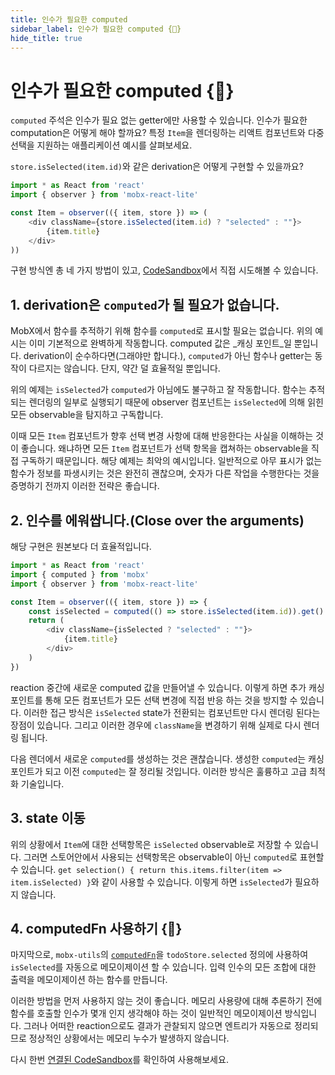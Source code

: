 ```yaml
---
title: 인수가 필요한 computed
sidebar_label: 인수가 필요한 computed {🚀}
hide_title: true
---
```


<script async type="text/javascript" src="//cdn.carbonads.com/carbon.js?serve=CEBD4KQ7&placement=mobxjsorg" id="_carbonads_js"></script>

# 인수가 필요한 computed {🚀}

`computed` 주석은 인수가 필요 없는 getter에만 사용할 수 있습니다.
인수가 필요한 computation은 어떻게 해야 할까요?
특정 `Item`을 렌더링하는 리액트 컴포넌트와 다중 선택을 지원하는 애플리케이션 예시를 살펴보세요.

`store.isSelected(item.id)`와 같은 derivation은 어떻게 구현할 수 있을까요?

```javascript
import * as React from 'react'
import { observer } from 'mobx-react-lite'

const Item = observer(({ item, store }) => (
    <div className={store.isSelected(item.id) ? "selected" : ""}>
        {item.title}
    </div>
))
```

구현 방식엔 총 네 가지 방법이 있고, [CodeSandbox](https://codesandbox.io/s/multi-selection-odup1?file=/src/index.tsx)에서 직접 시도해볼 수 있습니다.

## 1. derivation은 `computed`가 될 필요가 없습니다.

MobX에서 함수를 추적하기 위해 함수를 `computed`로 표시할 필요는 없습니다.
위의 예시는 이미 기본적으로 완벽하게 작동합니다.
computed 값은 _캐싱 포인트_일 뿐입니다.
derivation이 순수하다면(그래야만 합니다.), `computed`가 아닌 함수나 getter는 동작이 다르지는 않습니다. 단지, 약간 덜 효율적일 뿐입니다.

위의 예제는 `isSelected`가 `computed`가 아님에도 불구하고 잘 작동합니다. 함수는 추적되는 렌더링의 일부로 실행되기 때문에 observer 컴포넌트는 `isSelected`에 의해 읽힌 모든 observable을 탐지하고 구독합니다.

이때 모든 `Item` 컴포넌트가 향후 선택 변경 사항에 대해 반응한다는 사실을 이해하는 것이 좋습니다.
왜냐하면 모든 `Item` 컴포넌트가 선택 항목을 캡쳐하는 observable을 직접 구독하기 때문입니다.
해당 예제는 최악의 예시입니다. 일반적으로 아무 표시가 없는 함수가 정보를 파생시키는 것은 완전히 괜찮으며, 숫자가 다른 작업을 수행한다는 것을 증명하기 전까지 이러한 전략은 좋습니다.

## 2. 인수를 에워쌉니다.(Close over the arguments)

해당 구현은 원본보다 더 효율적입니다.

```javascript
import * as React from 'react'
import { computed } from 'mobx'
import { observer } from 'mobx-react-lite'

const Item = observer(({ item, store }) => {
    const isSelected = computed(() => store.isSelected(item.id)).get()
    return (
        <div className={isSelected ? "selected" : ""}>
            {item.title}
        </div>
    )
})
```

reaction 중간에 새로운 computed 값을 만들어낼 수 있습니다. 이렇게 하면 추가 캐싱 포인트를 통해 모든 컴포넌트가 모든 선택 변경에 직접 반응 하는 것을 방지할 수 있습니다.
이러한 접근 방식은 `isSelected` state가 전환되는 컴포넌트만 다시 렌더링 된다는 장점이 있습니다. 그리고 이러한 경우에 `className`을 변경하기 위해 실제로 다시 렌더링 됩니다.

다음 렌더에서 새로운 `computed`를 생성하는 것은 괜찮습니다. 
생성한 `computed`는 캐싱 포인트가 되고 이전 `computed`는 잘 정리될 것입니다.
이러한 방식은 훌륭하고 고급 최적화 기술입니다.

## 3. state 이동

위의 상황에서 `Item`에 대한 선택항목은 `isSelected` observable로 저장할 수 있습니다. 그러면 스토어안에서 사용되는 선택항목은 observable이 아닌 `computed`로 표현할 수 있습니다. `get selection() { return this.items.filter(item => item.isSelected) }`와 같이 사용할 수 있습니다. 이렇게 하면 `isSelected`가 필요하지 않습니다.

## 4. computedFn 사용하기 {🚀}

마지막으로,
`mobx-utils`의 [`computedFn`](https://github.com/mobxjs/mobx-utils#computedfn)을 `todoStore.selected` 정의에 사용하여 `isSelected`를 자동으로 메모이제이션 할 수 있습니다.
입력 인수의 모든 조합에 대한 출력을 메모이제이션 하는 함수를 만듭니다.

이러한 방법을 먼저 사용하지 않는 것이 좋습니다. 메모리 사용량에 대해 추론하기 전에 함수를 호출할 인수가 몇개 인지 생각해야 하는 것이 일반적인 메모이제이션 방식입니다.
그러나 어떠한 reaction으로도 결과가 관찰되지 않으면 엔트리가 자동으로 정리되므로 정상적인 상황에서는 메모리 누수가 발생하지 않습니다.

다시 한번 [연결된 CodeSandbox](https://codesandbox.io/s/multi-selection-odup1?file=/src/index.tsx)를 확인하여 사용해보세요.
